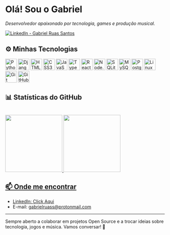 # Olá! Sou o Gabriel

*Desenvolvedor apaixonado por tecnologia, games e produção musical.*

<p align="left">
  <a href="https://www.linkedin.com/in/gabriel-ruas-santos" target="_blank">
    <img alt="LinkedIn - Gabriel Ruas Santos" src="https://img.shields.io/badge/LinkedIn-Gabriel%20Ruas%20Santos-blue?logo=linkedin&logoColor=white" />
  </a>
</p>

## ⚙️ Minhas Tecnologias

<!-- Ícones via devicon: https://github.com/devicons/devicon -->
<p align="left">
  <img src="https://cdn.jsdelivr.net/gh/devicons/devicon/icons/python/python-original.svg" alt="Python" height="36"/>
  <img src="https://cdn.jsdelivr.net/gh/devicons/devicon/icons/django/django-plain.svg" alt="Django" height="36"/>
  <img src="https://cdn.jsdelivr.net/gh/devicons/devicon/icons/html5/html5-original.svg" alt="HTML5" height="36"/>
  <img src="https://cdn.jsdelivr.net/gh/devicons/devicon/icons/css3/css3-original.svg" alt="CSS3" height="36"/>
  <img src="https://cdn.jsdelivr.net/gh/devicons/devicon/icons/javascript/javascript-original.svg" alt="JavaScript" height="36"/>
  <img src="https://cdn.jsdelivr.net/gh/devicons/devicon/icons/typescript/typescript-original.svg" alt="TypeScript" height="36"/>
  <img src="https://cdn.jsdelivr.net/gh/devicons/devicon/icons/react/react-original.svg" alt="React" height="36"/>
  <img src="https://cdn.jsdelivr.net/gh/devicons/devicon/icons/nodejs/nodejs-original.svg" alt="Node.js" height="36"/>
  <img src="https://cdn.jsdelivr.net/gh/devicons/devicon/icons/sqlite/sqlite-original.svg" alt="SQLite" height="36"/>
  <img src="https://cdn.jsdelivr.net/gh/devicons/devicon/icons/mysql/mysql-original.svg" alt="MySQL" height="36"/>
  <img src="https://cdn.jsdelivr.net/gh/devicons/devicon/icons/postgresql/postgresql-original.svg" alt="PostgreSQL" height="36"/>
  <img src="https://cdn.jsdelivr.net/gh/devicons/devicon/icons/linux/linux-original.svg" alt="Linux" height="36"/>
  <img src="https://cdn.jsdelivr.net/gh/devicons/devicon/icons/git/git-original.svg" alt="Git" height="36"/>
  <img src="https://cdn.jsdelivr.net/gh/devicons/devicon/icons/github/github-original.svg" alt="GitHub" height="36"/>
</p>

## 📊 Statísticas do GitHub

<!-- Substitua 'gabrielruassantos' pelo seu usuário do GitHub, caso seja diferente -->
<br>
<div>
   <a href="https://github.com/gabriel-ruas-santos">
   <img height="180em" src="https://github-readme-stats.vercel.app/api?username=gabriel-ruas-santos&show_icons=true&theme=transparent"/>
   <img height="180em" src="https://github-readme-stats.vercel.app/api/top-langs/?username=gabriel-ruas-santos&layout=compact&langs_count=6&theme=transparent"/>
</div>

## 📫 Onde me encontrar

- LinkedIn: [Click Aqui](https://www.linkedin.com/in/gabriel-ruas-santos)
- E-mail: gabrielruass@protonmail.com

---
Sempre aberto a colaborar em projetos Open Source e a trocar ideias sobre tecnologia, jogos e música. Vamos conversar! 🚀
